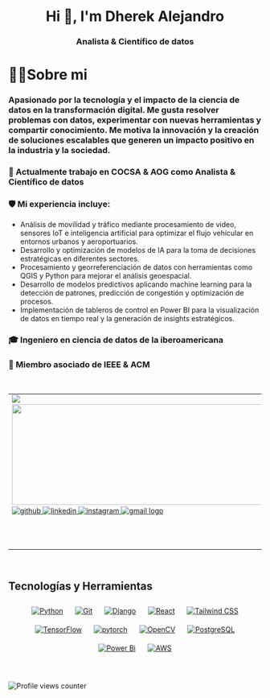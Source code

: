 <h1 align="center">Hi 👋, I'm Dherek Alejandro</h1>
<h3 align="center"> Analista & Científico de datos </h3>



<h1>👨‍💻Sobre mi</h1>

<h3> Apasionado por la tecnología y el impacto de la ciencia de datos en la transformación digital. Me gusta resolver problemas con datos, experimentar con nuevas herramientas y compartir conocimiento. Me motiva la innovación y la creación de soluciones escalables que generen un impacto positivo en la industria y la sociedad.</h3>

<h3>🔭 Actualmente trabajo en COCSA & AOG como Analista & Científico de datos </h3>
<h3>🛡 Mi experiencia incluye:</h3>
        <ul>
            <li>Análisis de movilidad y tráfico mediante procesamiento de video, sensores IoT e inteligencia artificial para optimizar el flujo vehicular en entornos urbanos y aeroportuarios.</li>
            <li>Desarrollo y optimización de modelos de IA para la toma de decisiones estratégicas en diferentes sectores.</li>
            <li>Procesamiento y georreferenciación de datos con herramientas como QGIS y Python para mejorar el análisis geoespacial.</li>
            <li>Desarrollo de modelos predictivos aplicando machine learning para la detección de patrones, predicción de congestión y optimización de procesos.</li>
            <li>Implementación de tableros de control en Power BI para la visualización de datos en tiempo real y la generación de insights estratégicos.</li>
        </ul>

<h3>🎓 Ingeniero en ciencia de datos de la iberoamericana</h3>
<h3>🤝 Miembro asociado de IEEE & ACM</h3>





<br/>  

<table width="100%">
        <tr>
        <td valign="top" width="65%">
        <img src="https://www.kaggle.com/static/images/site-logo.svg" height="40px"></img>        
        <a href="https://www.kaggle.com/dherekalejandro">
       <img src="https://mai--kaggle-card--wdnwqn8bw5k9.code.run/dherekalejandro" width="500" height="200"></img>
 </a>
      <a href="https://github.com/dherekalejandro" target="_blank">
        <img src="https://img.shields.io/badge/github-%2324292e.svg?&style=for-the-badge&logo=github&logoColor=white" alt="github" style="margin-bottom: 5px;" />
      </a>
      <a href="https://linkedin.com/in/dherekalejandro" target="_blank">
        <img src="https://img.shields.io/badge/linkedin-%231E77B5.svg?&style=for-the-badge&logo=linkedin&logoColor=white" alt="linkedin" style="margin-bottom: 5px;" />
      </a>
      <a href="https://instagram.com/dherekalejandro" target="_blank">
        <img src="https://img.shields.io/badge/instagram-%23000000.svg?&style=for-the-badge&logo=instagram&logoColor=white" alt="instagram" style="margin-bottom: 5px;" />
      </a>
      <a href="mailto:dherek.alejandro@gmail.com">
          <img src="https://img.shields.io/static/v1?message=gmail&logo=gmail&label=dherekalejandro&color=D14836&logoColor=white&labelColor=&style=for-the-badge" alt="gmail logo" style="margin-bottom: 5px;"  />
      </a>
    </td>
    <td valign="top" width="35%" align="center">
      <img height="300" src="/Resources/PyGroup.png" alt="PyGroup" />
    </td>
        
  </tr>
</table>  

<br/>



## Tecnologías y Herramientas  
<div align="center">  
<a href="https://www.python.org/" target="_blank"><img style="margin: 10px" src="https://profilinator.rishav.dev/skills-assets/python-original.svg" alt="Python" height="25" /></a>  
<a href="https://github.com/" target="_blank"><img style="margin: 10px" src="https://profilinator.rishav.dev/skills-assets/git-scm-icon.svg" alt="Git" height="25" /></a>  
<a href="https://www.djangoproject.com/" target="_blank"><img style="margin: 10px" src="https://profilinator.rishav.dev/skills-assets/django-original.svg" alt="Django" height="25" /></a>  
<a href="https://reactjs.org/" target="_blank"><img style="margin: 10px" src="https://profilinator.rishav.dev/skills-assets/react-original-wordmark.svg" alt="React" height="25" /></a>  
<a href="https://www.tailwindcss.com/" target="_blank"><img style="margin: 10px" src="https://profilinator.rishav.dev/skills-assets/tailwindcss.svg" alt="Tailwind CSS" height="25" /></a>  
<a href="https://www.tensorflow.org/" target="_blank"><img style="margin: 10px" src="https://profilinator.rishav.dev/skills-assets/tensorflow-icon.svg" alt="TensorFlow" height="25" /></a>  
<a href="https://pytorch.org/" target="_blank"><img style="margin: 10px" src="https://profilinator.rishav.dev/skills-assets/pytorch-icon.svg" alt="pytorch" height="25" /></a>  
<a href="https://opencv.org/" target="_blank"><img style="margin: 10px" src="https://profilinator.rishav.dev/skills-assets/opencv-icon.svg" alt="OpenCV" height="25" /></a>  
<a href="https://www.postgresql.org/" target="_blank"><img style="margin: 10px" src="https://profilinator.rishav.dev/skills-assets/postgresql-original-wordmark.svg" alt="PostgreSQL" height="25" /></a>  
<a href="https://powerbi.microsoft.com/en-us/" target="_blank"><img style="margin: 10px" src="https://profilinator.rishav.dev/skills-assets/powerbi.png" alt="Power Bi" height="25" /></a>  
<a href="https://aws.amazon.com/" target="_blank"><img style="margin: 10px" src="https://profilinator.rishav.dev/skills-assets/amazonwebservices-original-wordmark.svg" alt="AWS" height="25" /></a>  
</div>  

<br/>  


 

<br/>  

![Profile views counter](https://komarev.com/ghpvc/?username=dherekalejandro&&style=flat-square)  
  

<br/>  


